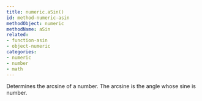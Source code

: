 ```yaml
---
title: numeric.aSin()
id: method-numeric-asin
methodObject: numeric
methodName: aSin
related:
- function-asin
- object-numeric
categories:
- numeric
- number
- math
---
```


Determines the arcsine of a number. The arcsine is the angle
whose sine is number.